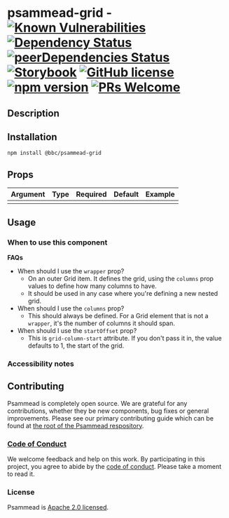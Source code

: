 <!-- prettier-ignore -->
# psammead-grid - [![Known Vulnerabilities](https://snyk.io/test/github/bbc/psammead/badge.svg?targetFile=packages%2Fcomponents%2Fpsammead-grid%2Fpackage.json)](https://snyk.io/test/github/bbc/psammead?targetFile=packages%2Fcomponents%2Fpsammead-grid%2Fpackage.json) [![Dependency Status](https://david-dm.org/bbc/psammead.svg?path=packages/components/psammead-grid)](https://david-dm.org/bbc/psammead?path=packages/components/psammead-grid) [![peerDependencies Status](https://david-dm.org/bbc/psammead/peer-status.svg?path=packages/components/psammead-grid)](https://david-dm.org/bbc/psammead?path=packages/components/psammead-grid&type=peer) [![Storybook](https://raw.githubusercontent.com/storybooks/brand/master/badge/badge-storybook.svg?sanitize=true)](https://bbc.github.io/psammead/?path=/story/grid--default) [![GitHub license](https://img.shields.io/badge/license-Apache%202.0-blue.svg)](https://github.com/bbc/psammead/blob/latest/LICENSE) [![npm version](https://img.shields.io/npm/v/@bbc/psammead-grid.svg)](https://www.npmjs.com/package/@bbc/psammead-grid) [![PRs Welcome](https://img.shields.io/badge/PRs-welcome-brightgreen.svg)](https://github.com/bbc/psammead/blob/latest/CONTRIBUTING.md)

## Description


## Installation

`npm install @bbc/psammead-grid`

## Props

<!-- prettier-ignore -->
| Argument  | Type | Required | Default | Example |
| --------- | ---- | -------- | ------- | ------- |
|  |  |  | | |

## Usage

### When to use this component

**FAQs**
- When should I use the `wrapper` prop?
  - On an outer Grid item. It defines the grid, using the `columns` prop values to define how many columns to have.
  - It should be used in any case where you're defining a new nested grid. 
- When should I use the `columns` prop?
  - This should always be defined. For a Grid element that is not a `wrapper`, it's the number of columns it should span.
- When should I use the `startOffset` prop?
  - This is `grid-column-start` attribute. If you don't pass it in, the value defaults to 1, the start of the grid.

<!-- ### When not to use this component -->

### Accessibility notes

<!-- ## Roadmap -->

## Contributing

Psammead is completely open source. We are grateful for any contributions, whether they be new components, bug fixes or general improvements. Please see our primary contributing guide which can be found at [the root of the Psammead respository](https://github.com/bbc/psammead/blob/latest/CONTRIBUTING.md).

### [Code of Conduct](https://github.com/bbc/psammead/blob/latest/CODE_OF_CONDUCT.md)

We welcome feedback and help on this work. By participating in this project, you agree to abide by the [code of conduct](https://github.com/bbc/psammead/blob/latest/CODE_OF_CONDUCT.md). Please take a moment to read it.

### License

Psammead is [Apache 2.0 licensed](https://github.com/bbc/psammead/blob/latest/LICENSE).
